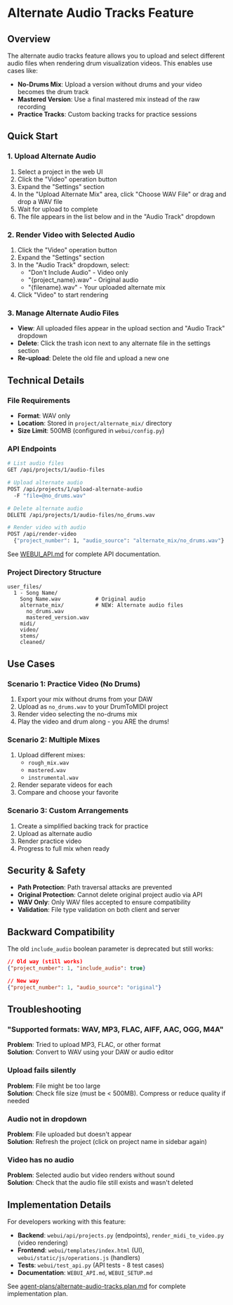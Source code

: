 # Alternate Audio Tracks Feature

## Overview

The alternate audio tracks feature allows you to upload and select different audio files when rendering drum visualization videos. This enables use cases like:

- **No-Drums Mix**: Upload a version without drums and your video becomes the drum track
- **Mastered Version**: Use a final mastered mix instead of the raw recording
- **Practice Tracks**: Custom backing tracks for practice sessions

## Quick Start

### 1. Upload Alternate Audio

1. Select a project in the web UI
2. Click the "Video" operation button
3. Expand the "Settings" section
4. In the "Upload Alternate Mix" area, click "Choose WAV File" or drag and drop a WAV file
5. Wait for upload to complete
6. The file appears in the list below and in the "Audio Track" dropdown

### 2. Render Video with Selected Audio

1. Click the "Video" operation button
2. Expand the "Settings" section
3. In the "Audio Track" dropdown, select:
   - "Don't Include Audio" - Video only
   - "{project_name}.wav" - Original audio
   - "{filename}.wav" - Your uploaded alternate mix
4. Click "Video" to start rendering

### 3. Manage Alternate Audio Files

- **View**: All uploaded files appear in the upload section and "Audio Track" dropdown
- **Delete**: Click the trash icon next to any alternate file in the settings section
- **Re-upload**: Delete the old file and upload a new one

## Technical Details

### File Requirements

- **Format**: WAV only
- **Location**: Stored in `project/alternate_mix/` directory
- **Size Limit**: 500MB (configured in `webui/config.py`)

### API Endpoints

```bash
# List audio files
GET /api/projects/1/audio-files

# Upload alternate audio
POST /api/projects/1/upload-alternate-audio
  -F "file=@no_drums.wav"

# Delete alternate audio
DELETE /api/projects/1/audio-files/no_drums.wav

# Render video with audio
POST /api/render-video
  {"project_number": 1, "audio_source": "alternate_mix/no_drums.wav"}
```

See [WEBUI_API.md](WEBUI_API.md) for complete API documentation.

### Project Directory Structure

```
user_files/
  1 - Song Name/
    Song Name.wav           # Original audio
    alternate_mix/          # NEW: Alternate audio files
      no_drums.wav
      mastered_version.wav
    midi/
    video/
    stems/
    cleaned/
```

## Use Cases

### Scenario 1: Practice Video (No Drums)

1. Export your mix without drums from your DAW
2. Upload as `no_drums.wav` to your DrumToMIDI project
3. Render video selecting the no-drums mix
4. Play the video and drum along - you ARE the drums!

### Scenario 2: Multiple Mixes

1. Upload different mixes:
   - `rough_mix.wav`
   - `mastered.wav`
   - `instrumental.wav`
2. Render separate videos for each
3. Compare and choose your favorite

### Scenario 3: Custom Arrangements

1. Create a simplified backing track for practice
2. Upload as alternate audio
3. Render practice video
4. Progress to full mix when ready

## Security & Safety

- **Path Protection**: Path traversal attacks are prevented
- **Original Protection**: Cannot delete original project audio via API
- **WAV Only**: Only WAV files accepted to ensure compatibility
- **Validation**: File type validation on both client and server

## Backward Compatibility

The old `include_audio` boolean parameter is deprecated but still works:

```json
// Old way (still works)
{"project_number": 1, "include_audio": true}

// New way
{"project_number": 1, "audio_source": "original"}
```

## Troubleshooting

### "Supported formats: WAV, MP3, FLAC, AIFF, AAC, OGG, M4A"

**Problem**: Tried to upload MP3, FLAC, or other format  
**Solution**: Convert to WAV using your DAW or audio editor

### Upload fails silently

**Problem**: File might be too large  
**Solution**: Check file size (must be < 500MB). Compress or reduce quality if needed

### Audio not in dropdown

**Problem**: File uploaded but doesn't appear  
**Solution**: Refresh the project (click on project name in sidebar again)

### Video has no audio

**Problem**: Selected audio but video renders without sound  
**Solution**: Check that the audio file still exists and wasn't deleted

## Implementation Details

For developers working with this feature:

- **Backend**: `webui/api/projects.py` (endpoints), `render_midi_to_video.py` (video rendering)
- **Frontend**: `webui/templates/index.html` (UI), `webui/static/js/operations.js` (handlers)
- **Tests**: `webui/test_api.py` (API tests - 8 test cases)
- **Documentation**: `WEBUI_API.md`, `WEBUI_SETUP.md`

See [agent-plans/alternate-audio-tracks.plan.md](agent-plans/alternate-audio-tracks.plan.md) for complete implementation plan.
